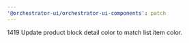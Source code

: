 ```yaml
---
'@orchestrator-ui/orchestrator-ui-components': patch
---
```


1419 Update product block detail color to match list item color.
